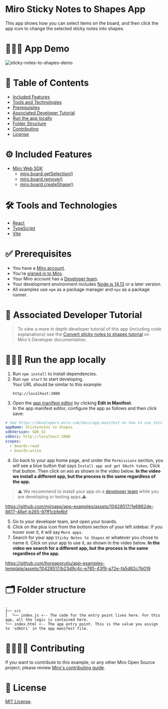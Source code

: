 # Miro Sticky Notes to Shapes App

This app shows how you can select items on the board, and then click the app icon to change the selected sticky notes into shapes.

# 👨🏻‍💻 App Demo

![sticky-notes-to-shapes-demo](https://github.com/miroapp/app-examples/assets/10428517/0cadc9a1-6e17-48ac-aecf-fbfe34e27f0f)

# 📒 Table of Contents

- [Included Features](#features)
- [Tools and Technologies](#tools)
- [Prerequisites](#prerequisites)
- [Associated Developer Tutorial](#tutorial)
- [Run the app locally](#run)
- [Folder Structure](#folder)
- [Contributing](#contributing)
- [License](#license)

# ⚙️ Included Features <a name="features"></a>

- [Miro Web SDK](https://developers.miro.com/docs/web-sdk-reference)
  - [miro.board.getSelection()](https://developers.miro.com/docs/board_board#getselection)
  - [miro.board.remove()](https://developers.miro.com/docs/board_board#remove)
  - [miro.board.createShape()](https://developers.miro.com/docs/board_board#createshape)

# 🛠️ Tools and Technologies <a name="tools"></a>

- [React](https://react.dev/)
- [TypeScript](https://www.typescriptlang.org/)
- [Vite](https://vitejs.dev/)

# ✅ Prerequisites <a name="prerequisites"></a>

- You have a [Miro account](https://miro.com/signup/).
- You're [signed in to Miro](https://miro.com/login/).
- Your Miro account has a [Developer team](https://developers.miro.com/docs/create-a-developer-team).
- Your development environment includes [Node.js 14.13](https://nodejs.org/en/download) or a later version.
- All examples use `npm` as a package manager and `npx` as a package runner.

# 📖 Associated Developer Tutorial <a name="tutorial"></a>

> To view a more in depth developer tutorial
> of this app (including code explanations) see the [Convert sticky notes to shapes tutorial](https://developers.miro.com/docs/converting-sticky-notes-to-shapes) on Miro's Developer documentation.

# 🏃🏽‍♂️ Run the app locally <a name="run"></a>

1. Run `npm install` to install dependencies.
2. Run `npm start` to start developing. \
   Your URL should be similar to this example:
   ```
   http://localhost:3000
   ```
3. Open the [app manifest editor](https://developers.miro.com/docs/manually-create-an-app#step-2-configure-your-app-in-miro) by clicking **Edit in Manifest**. \
   In the app manifest editor, configure the app as follows and then click save:

```yaml
# See https://developers.miro.com/docs/app-manifest on how to use this
appName: Stickynotes to Shapes
sdkVersion: SDK_V2
sdkUri: http://localhost:3000
scopes:
  - boards:read
  - boards:write
```

4. Go back to your app home page, and under the `Permissions` section, you will see a blue button that says `Install app and get OAuth token`. Click that button. Then click on `Add` as shown in the video below. <b>In the video we install a different app, but the process is the same regardless of the app.</b>

> ⚠️ We recommend to install your app on a [developer team](https://developers.miro.com/docs/create-a-developer-team) while you are developing or testing apps.⚠️

https://github.com/miroapp/app-examples/assets/10428517/1e6862de-8617-46ef-b265-97ff1cbfe8bf

5. Go to your developer team, and open your boards.
6. Click on the plus icon from the bottom section of your left sidebar. If you hover over it, it will say `More apps`.
7. Search for your app `Sticky Notes to Shapes` or whatever you chose to name it. Click on your app to use it, as shown in the video below. <b>In the video we search for a different app, but the process is the same regardless of the app.</b>

https://github.com/horeaporutiu/app-examples-template/assets/10428517/b23d9c4c-e785-43f9-a72e-fa5d82c7b019

# 🗂️ Folder structure <a name="folder"></a>

```
.
├── src
│  └── index.js <-- The code for the entry point lives here. For this app, all the logic is contained here.
└── index.html <-- The app entry point. This is the value you assign to 'sdkUri' in the app manifest file.
```

# 🫱🏻‍🫲🏽 Contributing <a name="contributing"></a>

If you want to contribute to this example, or any other Miro Open Source project, please review [Miro's contributing guide](https://github.com/miroapp/app-examples/blob/main/CONTRIBUTING.md).

# 🪪 License <a name="license"></a>

[MIT License](https://github.com/miroapp/app-examples/blob/main/LICENSE).
